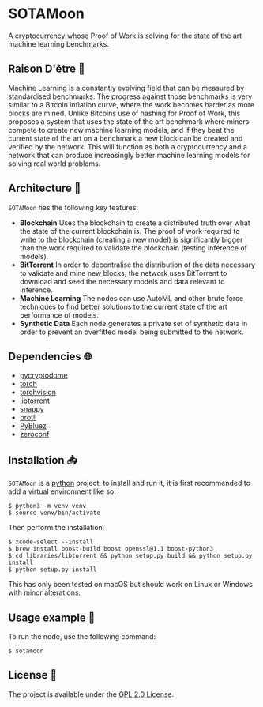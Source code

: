 # SOTAMoon

A cryptocurrency whose Proof of Work is solving for the state of the art machine learning benchmarks.

## Raison D'être :thought_balloon:

Machine Learning is a constantly evolving field that can be measured by standardised benchmarks. The progress against those benchmarks is very similar to a Bitcoin inflation curve, where the work becomes harder as more blocks are mined. Unlike Bitcoins use of hashing for Proof of Work, this proposes a system that uses the state of the art benchmark where miners compete to create new machine learning models, and if they beat the current state of the art on a benchmark a new block can be created and verified by the network. This will function as both a cryptocurrency and a network that can produce increasingly better machine learning models for solving real world problems.

## Architecture :triangular_ruler:

`SOTAMoon` has the following key features:

- **Blockchain** Uses the blockchain to create a distributed truth over what the state of the current blockchain is. The proof of work required to write to the blockchain (creating a new model) is significantly bigger than the work required to validate the blockchain (testing inference of models).
- **BitTorrent** In order to decentralise the distribution of the data necessary to validate and mine new blocks, the network uses BitTorrent to download and seed the necessary models and data relevant to inference.
- **Machine Learning** The nodes can use AutoML and other brute force techniques to find better solutions to the current state of the art performance of models.
- **Synthetic Data** Each node generates a private set of synthetic data in order to prevent an overfitted model being submitted to the network.

## Dependencies :globe_with_meridians:

- [pycryptodome](https://github.com/Legrandin/pycryptodome)
- [torch](https://github.com/pytorch/pytorch)
- [torchvision](https://github.com/pytorch/vision)
- [libtorrent](https://www.libtorrent.org/)
- [snappy](http://google.github.io/snappy/)
- [brotli](https://github.com/google/brotli)
- [PyBluez](https://pybluez.github.io/)
- [zeroconf](https://github.com/jstasiak/python-zeroconf)

## Installation :inbox_tray:

`SOTAMoon` is a [python](https://www.python.org/) project, to install and run it, it is first recommended to add a virtual environment like so:

```shell
$ python3 -m venv venv
$ source venv/bin/activate
```

Then perform the installation:

```shell
$ xcode-select --install
$ brew install boost-build boost openssl@1.1 boost-python3
$ cd libraries/libtorrent && python setup.py build && python setup.py install
$ python setup.py install
```

This has only been tested on macOS but should work on Linux or Windows with minor alterations.

## Usage example :eyes:

To run the node, use the following command:

```shell
$ sotamoon
```

## License :memo:

The project is available under the [GPL 2.0 License](LICENSE).
